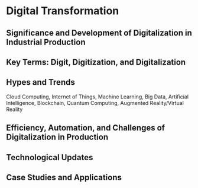 # Digital Transformation

## Significance and Development of Digitalization in Industrial Production

## Key Terms: Digit, Digitization, and Digitalization

## Hypes and Trends

Cloud Computing, Internet of Things, Machine Learning, Big Data, Artificial Intelligence, Blockchain, Quantum Computing, Augmented Reality/Virtual Reality

## Efficiency, Automation, and Challenges of Digitalization in Production

## Technological Updates

## Case Studies and Applications

